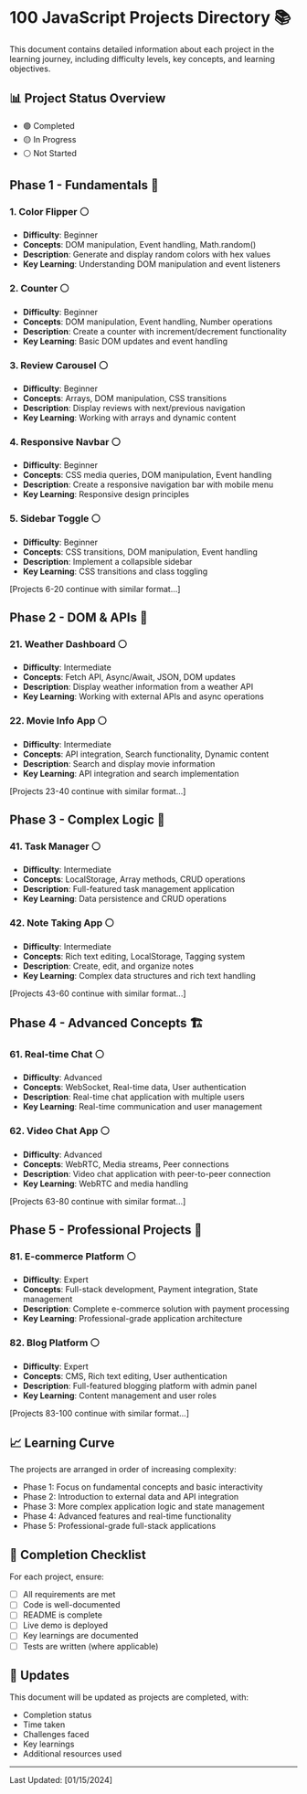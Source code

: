 # 100 JavaScript Projects Directory 📚

This document contains detailed information about each project in the learning journey, including difficulty levels, key concepts, and learning objectives.

## 📊 Project Status Overview
- 🟢 Completed
- 🟡 In Progress
- ⚪ Not Started

## Phase 1 - Fundamentals 🌱

### 1. Color Flipper ⚪
- **Difficulty**: Beginner
- **Concepts**: DOM manipulation, Event handling, Math.random()
- **Description**: Generate and display random colors with hex values
- **Key Learning**: Understanding DOM manipulation and event listeners

### 2. Counter ⚪
- **Difficulty**: Beginner
- **Concepts**: DOM manipulation, Event handling, Number operations
- **Description**: Create a counter with increment/decrement functionality
- **Key Learning**: Basic DOM updates and event handling

### 3. Review Carousel ⚪
- **Difficulty**: Beginner
- **Concepts**: Arrays, DOM manipulation, CSS transitions
- **Description**: Display reviews with next/previous navigation
- **Key Learning**: Working with arrays and dynamic content

### 4. Responsive Navbar ⚪
- **Difficulty**: Beginner
- **Concepts**: CSS media queries, DOM manipulation, Event handling
- **Description**: Create a responsive navigation bar with mobile menu
- **Key Learning**: Responsive design principles

### 5. Sidebar Toggle ⚪
- **Difficulty**: Beginner
- **Concepts**: CSS transitions, DOM manipulation, Event handling
- **Description**: Implement a collapsible sidebar
- **Key Learning**: CSS transitions and class toggling

[Projects 6-20 continue with similar format...]

## Phase 2 - DOM & APIs 🌿

### 21. Weather Dashboard ⚪
- **Difficulty**: Intermediate
- **Concepts**: Fetch API, Async/Await, JSON, DOM updates
- **Description**: Display weather information from a weather API
- **Key Learning**: Working with external APIs and async operations

### 22. Movie Info App ⚪
- **Difficulty**: Intermediate
- **Concepts**: API integration, Search functionality, Dynamic content
- **Description**: Search and display movie information
- **Key Learning**: API integration and search implementation

[Projects 23-40 continue with similar format...]

## Phase 3 - Complex Logic 🌳

### 41. Task Manager ⚪
- **Difficulty**: Intermediate
- **Concepts**: LocalStorage, Array methods, CRUD operations
- **Description**: Full-featured task management application
- **Key Learning**: Data persistence and CRUD operations

### 42. Note Taking App ⚪
- **Difficulty**: Intermediate
- **Concepts**: Rich text editing, LocalStorage, Tagging system
- **Description**: Create, edit, and organize notes
- **Key Learning**: Complex data structures and rich text handling

[Projects 43-60 continue with similar format...]

## Phase 4 - Advanced Concepts 🏗️

### 61. Real-time Chat ⚪
- **Difficulty**: Advanced
- **Concepts**: WebSocket, Real-time data, User authentication
- **Description**: Real-time chat application with multiple users
- **Key Learning**: Real-time communication and user management

### 62. Video Chat App ⚪
- **Difficulty**: Advanced
- **Concepts**: WebRTC, Media streams, Peer connections
- **Description**: Video chat application with peer-to-peer connection
- **Key Learning**: WebRTC and media handling

[Projects 63-80 continue with similar format...]

## Phase 5 - Professional Projects 🏢

### 81. E-commerce Platform ⚪
- **Difficulty**: Expert
- **Concepts**: Full-stack development, Payment integration, State management
- **Description**: Complete e-commerce solution with payment processing
- **Key Learning**: Professional-grade application architecture

### 82. Blog Platform ⚪
- **Difficulty**: Expert
- **Concepts**: CMS, Rich text editing, User authentication
- **Description**: Full-featured blogging platform with admin panel
- **Key Learning**: Content management and user roles

[Projects 83-100 continue with similar format...]

## 📈 Learning Curve

The projects are arranged in order of increasing complexity:
- Phase 1: Focus on fundamental concepts and basic interactivity
- Phase 2: Introduction to external data and API integration
- Phase 3: More complex application logic and state management
- Phase 4: Advanced features and real-time functionality
- Phase 5: Professional-grade full-stack applications

## 🎯 Completion Checklist

For each project, ensure:
- [ ] All requirements are met
- [ ] Code is well-documented
- [ ] README is complete
- [ ] Live demo is deployed
- [ ] Key learnings are documented
- [ ] Tests are written (where applicable)

## 🔄 Updates

This document will be updated as projects are completed, with:
- Completion status
- Time taken
- Challenges faced
- Key learnings
- Additional resources used

---

Last Updated: [01/15/2024]
